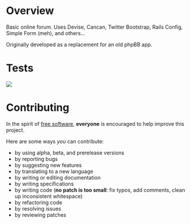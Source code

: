 # Overview

Basic online forum.  Uses Devise, Cancan, Twitter Bootstrap, Rails Config, Simple Form (meh), and others...

Originally developed as a replacement for an old phpBB app.

# Tests

![](https://api.travis-ci.org/jmccartie/rails-forum.png)

# Contributing

In the spirit of [free software](http://www.fsf.org/licensing/essays/free-sw.html), **everyone** is encouraged to help improve this project.

Here are some ways *you* can contribute:

* by using alpha, beta, and prerelease versions
* by reporting bugs
* by suggesting new features
* by translating to a new language
* by writing or editing documentation
* by writing specifications
* by writing code (**no patch is too small**: fix typos, add comments, clean up inconsistent whitespace)
* by refactoring code
* by resolving issues
* by reviewing patches